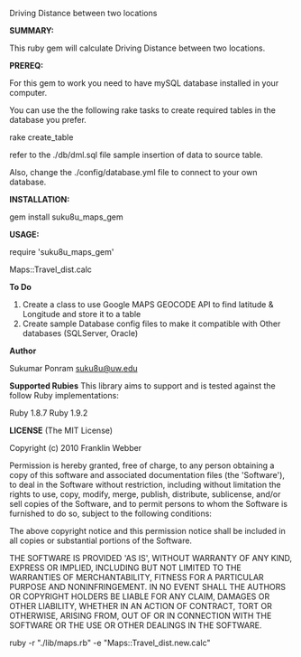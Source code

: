 Driving Distance between two locations

**SUMMARY:**

This ruby gem will calculate Driving Distance between two locations.

**PREREQ:**

For this gem to work you need to have mySQL database installed in your computer.

You can use the the following rake tasks to create required tables in the database you prefer.
 
 rake create_table
 
refer to the ./db/dml.sql file sample insertion of data to source table.

Also, change the ./config/database.yml file to connect to your own database.


**INSTALLATION:**

gem install suku8u_maps_gem

**USAGE:**

require 'suku8u_maps_gem'

Maps::Travel_dist.calc

**To Do**

1. Create a class to use Google MAPS GEOCODE API to find latitude & Longitude and store it to a table
2. Create sample Database config files to make it compatible with Other databases (SQLServer, Oracle)

**Author**

Sukumar Ponram
suku8u@uw.edu

**Supported Rubies**
This library aims to support and is tested against the follow Ruby implementations:

Ruby 1.8.7
Ruby 1.9.2


**LICENSE**
(The MIT License)

Copyright (c) 2010 Franklin Webber

Permission is hereby granted, free of charge, to any person obtaining a copy of this software and associated documentation files (the 'Software'), to deal in the Software without restriction, including without limitation the rights to use, copy, modify, merge, publish, distribute, sublicense, and/or sell copies of the Software, and to permit persons to whom the Software is furnished to do so, subject to the following conditions:

The above copyright notice and this permission notice shall be included in all copies or substantial portions of the Software.

THE SOFTWARE IS PROVIDED 'AS IS', WITHOUT WARRANTY OF ANY KIND, EXPRESS OR IMPLIED, INCLUDING BUT NOT LIMITED TO THE WARRANTIES OF MERCHANTABILITY, FITNESS FOR A PARTICULAR PURPOSE AND NONINFRINGEMENT. IN NO EVENT SHALL THE AUTHORS OR COPYRIGHT HOLDERS BE LIABLE FOR ANY CLAIM, DAMAGES OR OTHER LIABILITY, WHETHER IN AN ACTION OF CONTRACT, TORT OR OTHERWISE, ARISING FROM, OUT OF OR IN CONNECTION WITH THE SOFTWARE OR THE USE OR OTHER DEALINGS IN THE SOFTWARE.

ruby -r "./lib/maps.rb" -e "Maps::Travel_dist.new.calc"

